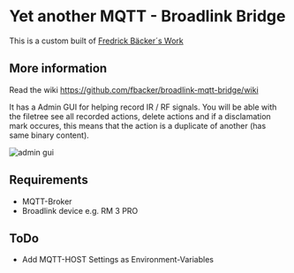 # Yet another MQTT - Broadlink Bridge

This is a custom built of [Fredrick Bäcker´s Work](https://github.com/fbacker/broadlink-mqtt-bridge/)

## More information

Read the wiki https://github.com/fbacker/broadlink-mqtt-bridge/wiki

It has a Admin GUI for helping record IR / RF signals. You will be able with the filetree see all recorded actions, delete actions and if a disclamation mark occures, this means that the action is a duplicate of another (has same binary content).

![admin gui](https://raw.githubusercontent.com/fbacker/broadlink-mqtt-bridge/master/github/gui.png)

## Requirements

- MQTT-Broker
- Broadlink device e.g. RM 3 PRO


## ToDo

- Add MQTT-HOST Settings as Environment-Variables